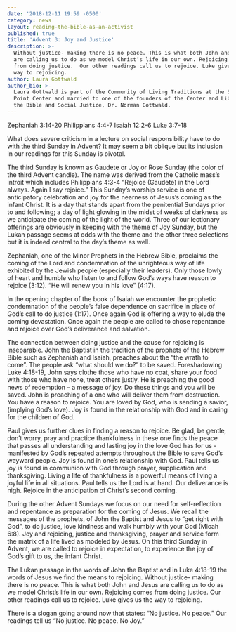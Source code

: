 ```yaml
---
date: '2018-12-11 19:59 -0500'
category: news
layout: reading-the-bible-as-an-activist
published: true
title: 'Advent 3: Joy and Justice'
description: >-
  Without justice- making there is no peace. This is what both John and Jesus
  are calling us to do as we model Christ’s life in our own. Rejoicing comes
  from doing justice.  Our other readings call us to rejoice. Luke gives us the
  way to rejoicing.
author: Laura Gottwald
author_bio: >-
  Laura Gottwald is part of the Community of Living Traditions at the Stony
  Point Center and married to one of the founders of the Center and Library for
  the Bible and Social Justice, Dr. Norman Gottwald.
---
```

Zephaniah 3:14-20		                                         Philippians 4:4-7
Isaiah 12:2-6			                                         Luke 3:7-18

What does severe criticism in a lecture on social responsibility have to do with the third Sunday in Advent? It may seem a bit oblique but its inclusion in our readings for this Sunday is pivotal.

The third Sunday is known as Gaudete or Joy or Rose Sunday (the color of the third Advent candle). The name was derived from the Catholic mass’s introit which includes Philippians 4:3-4 “Rejoice (Gaudete) in the Lord always. Again I say rejoice.” This Sunday’s worship service is one of anticipatory celebration and joy for the nearness of Jesus’s coming as the infant Christ. It is a day that stands apart from the penitential Sundays prior to and following; a day of light glowing in the midst of weeks of darkness as we anticipate the coming of the light of the world. Three of our lectionary offerings are obviously in keeping with the theme of Joy Sunday, but the Lukan passage seems at odds with the theme and the other three selections but  it is indeed central to the day’s theme as well.

Zephaniah, one of the Minor Prophets in the Hebrew Bible, proclaims the coming of the Lord and condemnation of the unrighteous way of life exhibited by the Jewish people (especially their leaders).  Only those lowly of heart and humble who listen to and follow God’s ways have reason to rejoice (3:12). “He will renew you in his love” (4:17).  

In the opening chapter of the book of Isaiah we encounter the prophetic condemnation of the people’s false dependence on sacrifice in place of God’s call to do justice (1:17). Once again God is offering a way to elude the coming devastation. Once again the people are called to chose repentance and rejoice over God’s deliverance and salvation.

The connection between doing justice and the cause for rejoicing is inseparable. John the Baptist in the tradition of the prophets of the Hebrew Bible such as Zephaniah and Isaiah, preaches about the “the wrath to come”. The people ask “what should we do?” to be saved.  Foreshadowing Luke 4:18-19, John says clothe those who have no coat, share your food with those who have none, treat others justly. He is preaching the good news of redemption – a message of joy. Do these things and you will be saved. John is preaching of a one who will deliver them from destruction. You have a reason to rejoice.  You are loved by God, who is sending a savior, (implying God’s love). Joy is found in the relationship with God and in caring for the children of God.

Paul gives us further clues in finding a reason to rejoice. Be glad, be gentle, don’t worry, pray and practice thankfulness in these one finds the peace that passes all understanding and lasting joy in the love God has for us - manifested by God’s repeated attempts throughout the Bible to save God’s wayward people. Joy is found in one’s relationship with God. Paul tells us joy is found in communion with God through prayer, supplication and thanksgiving. Living a life of thankfulness is a powerful means of living a joyful life in all situations. Paul tells us the Lord is at hand. Our deliverance is nigh. Rejoice in the anticipation of Christ’s second coming.

During the other Advent Sundays we focus on our need for self-reflection and repentance as preparation for the coming of Jesus. We recall the messages of the prophets, of John the Baptist and Jesus to “get right with God”, to do justice, love kindness and walk humbly with your God (Micah 6:8). Joy and rejoicing, justice and thanksgiving, prayer and service form  the matrix of a life lived as modeled by Jesus. On this third Sunday in Advent, we are called to rejoice in expectation, to experience the joy of God’s gift to us, the infant Christ. 

The Lukan passage in the words of John the Baptist and in Luke 4:18-19 the words of Jesus we find the means to rejoicing. Without justice- making there is no peace. This is what both John and Jesus are calling us to do as we model Christ’s life in our own. Rejoicing comes from doing justice.  Our other readings call us to rejoice. Luke gives us the way to rejoicing.

There is a slogan going around now that states: “No justice. No peace.” Our readings  tell us “No justice. No peace. No Joy.”
